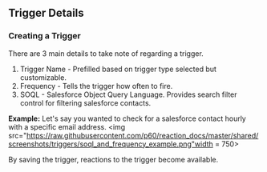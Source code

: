 ## Trigger Details

### Creating a Trigger

There are 3 main details to take note of regarding a trigger.

  1. Trigger Name - Prefilled based on trigger type selected but customizable.
  2. Frequency - Tells the trigger how often to fire. 
  3. SOQL - Salesforce Object Query Language. Provides search filter control for filtering salesforce contacts.

**Example:** Let's say you wanted to check for a salesforce contact hourly with a specific email address.
    <img src="https://raw.githubusercontent.com/p60/reaction_docs/master/shared/screenshots/triggers/soql_and_frequency_example.png"width = 750></img>

By saving the trigger, reactions to the trigger become available.
